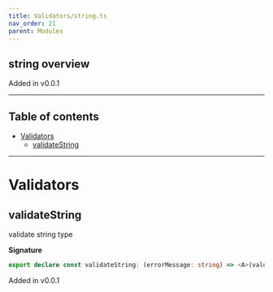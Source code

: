 ```yaml
---
title: Validators/string.ts
nav_order: 21
parent: Modules
---
```


## string overview

Added in v0.0.1

---

<h2 class="text-delta">Table of contents</h2>

- [Validators](#validators)
  - [validateString](#validatestring)

---

# Validators

## validateString

validate string type

**Signature**

```ts
export declare const validateString: (errorMessage: string) => <A>(value: A) => E.Left<string> | E.Right<string>
```

Added in v0.0.1
